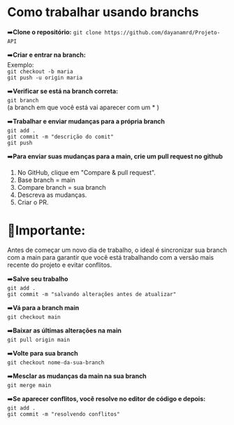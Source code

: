 # Como trabalhar usando branchs

➡️**Clone o repositório:**
`git clone https://github.com/dayanamrd/Projeto-API`

➡️**Criar e entrar na branch:**   
Exemplo:   
`git checkout -b maria`  
`git push -u origin maria`  

➡️**Verificar se está na branch correta:**  
`git branch`  
(a branch em que você está vai aparecer com um * )   

➡️**Trabalhar e enviar mudanças para a própria branch**  
`git add .`  
`git commit -m "descrição do comit"`  
`git push`  

➡️**Para enviar suas mudanças para a main, crie um pull request no github**  
1. No GitHub, clique em "Compare & pull request".
2. Base branch = main
3. Compare branch = sua branch
4. Descreva as mudanças.
5. Criar o PR.

# 🛑Importante: 
Antes de começar um novo dia de trabalho, o ideal é sincronizar sua branch com a main para garantir que você está trabalhando com a versão mais recente do projeto e evitar conflitos.

➡️**Salve seu trabalho**  
`git add .`  
`git commit -m "salvando alterações antes de atualizar"`  

➡️**Vá para a branch main**  
`git checkout main`    

➡️**Baixar as últimas alterações na main**  
`git pull origin main`  

➡️**Volte para sua branch**  
`git checkout nome-da-sua-branch`  

➡️**Mesclar as mudanças da main na sua branch**  
`git merge main`  

➡️**Se aparecer conflitos, você resolve no editor de código e depois:**  
`git add .`  
`git commit -m "resolvendo conflitos"`  

